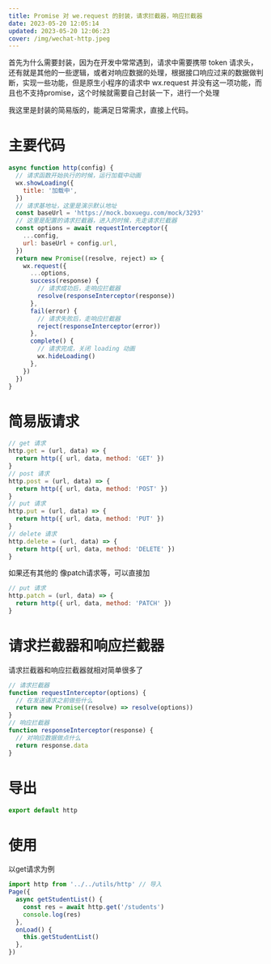 ```yaml
---
title: Promise 对 we.request 的封装，请求拦截器，响应拦截器
date: 2023-05-20 12:05:14
updated: 2023-05-20 12:06:23
cover: /img/wechat-http.jpeg
---
```


首先为什么需要封装，因为在开发中常常遇到，请求中需要携带 token 请求头，还有就是其他的一些逻辑，或者对响应数据的处理，根据接口响应过来的数据做判断，实现一些功能，但是原生小程序的请求中 wx.request 并没有这一项功能，而且也不支持promise，这个时候就需要自己封装一下，进行一个处理

我这里是封装的简易版的，能满足日常需求，直接上代码。

# 主要代码

```js
async function http(config) {
  // 请求函数开始执行的时候，运行加载中动画
  wx.showLoading({
    title: '加载中',
  })
  // 请求基地址，这里是演示默认地址
  const baseUrl = 'https://mock.boxuegu.com/mock/3293'
  // 这里是配置的请求拦截器，进入的时候，先走请求拦截器
  const options = await requestInterceptor({
    ...config,
    url: baseUrl + config.url,
  })
  return new Promise((resolve, reject) => {
    wx.request({
      ...options,
      success(response) {
        // 请求成功后，走响应拦截器
        resolve(responseInterceptor(response))
      },
      fail(error) {
        // 请求失败后，走响应拦截器
        reject(responseInterceptor(error))
      },
      complete() {
        // 请求完成，关闭 loading 动画
        wx.hideLoading()
      },
    })
  })
}
```

# 简易版请求

```js
// get 请求
http.get = (url, data) => {
  return http({ url, data, method: 'GET' })
}
// post 请求
http.post = (url, data) => {
  return http({ url, data, method: 'POST' })
}
// put 请求
http.put = (url, data) => {
  return http({ url, data, method: 'PUT' })
}
// delete 请求
http.delete = (url, data) => {
  return http({ url, data, method: 'DELETE' })
}
```

如果还有其他的 像patch请求等，可以直接加
```js
// put 请求
http.patch = (url, data) => {
  return http({ url, data, method: 'PATCH' })
}
```



# 请求拦截器和响应拦截器

请求拦截器和响应拦截器就相对简单很多了

```js
// 请求拦截器
function requestInterceptor(options) {
  // 在发送请求之前做些什么
  return new Promise((resolve) => resolve(options))
}
// 响应拦截器
function responseInterceptor(response) {
  // 对响应数据做点什么
  return response.data
}
```

# 导出

```js
export default http
```

# 使用

以get请求为例

```js
import http from '../../utils/http' // 导入
Page({
  async getStudentList() {
    const res = await http.get('/students')
    console.log(res)
  },
  onLoad() {
    this.getStudentList()
  },
})
```

